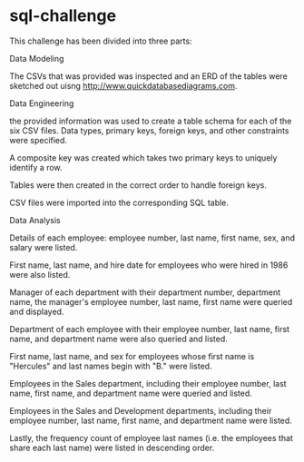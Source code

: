 # sql-challenge

This challenge has been divided into three parts:

Data Modeling

The CSVs that was provided was inspected and  an ERD of the tables were sketched out uisng http://www.quickdatabasediagrams.com.

Data Engineering

the provided information was used to create a table schema for each of the six CSV files. Data types, primary keys, foreign keys, and other constraints were specified.

A composite key was created which takes two primary keys to uniquely identify a row.

Tables were then created in the correct order to handle foreign keys.

CSV files were imported into the corresponding SQL table.

Data Analysis

Details of each employee: employee number, last name, first name, sex, and salary were listed.

First name, last name, and hire date for employees who were hired in 1986 were also listed.


Manager of each department with their department number, department name, the manager's employee number, last name, first name were queried and displayed.


Department of each employee with their employee number, last name, first name, and department name were also queried and listed.

First name, last name, and sex for employees whose first name is "Hercules" and last names begin with "B." were listed.


Employees in the Sales department, including their employee number, last name, first name, and department name were queried and listed.


Employees in the Sales and Development departments, including their employee number, last name, first name, and department name were listed.


Lastly, the frequency count of employee last names (i.e. the employees that share each last name) were listed in descending order.
